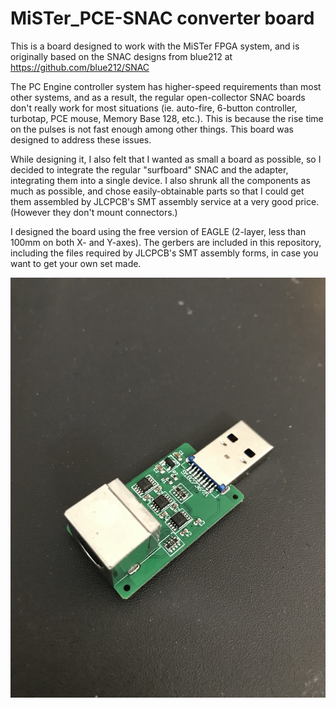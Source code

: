 # MiSTer_PCE-SNAC converter board

This is a board designed to work with the MiSTer FPGA system, and is originally based on
the SNAC designs from blue212 at https://github.com/blue212/SNAC

The PC Engine controller system has higher-speed requirements than most other systems, and
as a result, the regular open-collector SNAC boards don't really work for most situations
(ie. auto-fire, 6-button controller, turbotap, PCE mouse, Memory Base 128, etc.).  This is
because the rise time on the pulses is not fast enough among other things.  This board
was designed to address these issues.

While designing it, I also felt that I wanted as small a board as possible, so I decided
to integrate the regular "surfboard" SNAC and the adapter, integrating them into a single
device.  I also shrunk all the components as much as possible, and chose easily-obtainable
parts so that I could get them assembled by JLCPCB's SMT assembly service at a very good
price.  (However they don't mount connectors.)


I designed the board using the free version of EAGLE (2-layer, less than 100mm on both
X- and Y-axes).  The gerbers are included in this repository, including the files required
by JLCPCB's SMT assembly forms, in case you want to get your own set made.

![PC Board is 37mm x 22mm](PCE-SNAC.jpg)

